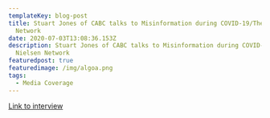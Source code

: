 ```yaml
---
templateKey: blog-post
title: Stuart Jones of CABC talks to Misinformation during COVID-19/The Nielsen
  Network
date: 2020-07-03T13:08:36.153Z
description: Stuart Jones of CABC talks to Misinformation during COVID-19/The
  Nielsen Network
featuredpost: true
featuredimage: /img/algoa.png
tags:
  - Media Coverage
---
```

[Link to interview](https://www.youtube.com/watch?v=Gw1ZtQrtJ7I&feature=youtu.be)